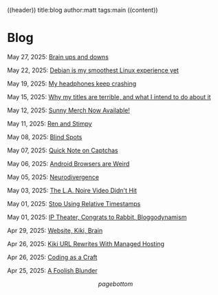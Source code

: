 ((header))
title:blog
author:matt
tags:main
((content))
# Blog

May 27, 2025: [Brain ups and downs](/blog/brain-ups-downs)

May 22, 2025: [Debian is my smoothest Linux experience yet](/blog/debian-is-good)

May 19, 2025: [My headphones keep crashing](/blog/crashing-headphones)

May 15, 2025: [Why my titles are terrible, and what I intend to do about it](/blog/my-terrible-titles)

May 12, 2025: [Sunny Merch Now Available!](/blog/merch)

May 11, 2025: [Ren and Stimpy](/blog/ren-and-stimpy)

May 08, 2025: [Blind Spots](/blog/blind-spots)

May 07, 2025: [Quick Note on Captchas](/blog/captcha-note)

May 06, 2025: [Android Browsers are Weird](/blog/android-browsers-are-weird)

May 05, 2025: [Neurodivergence](/blog/neurodivergence)

May 03, 2025: [The L.A. Noire Video Didn't Hit](/blog/la-noire-didnt-hit)

May 01, 2025: [Stop Using Relative Timestamps](/blog/no-relative-timestamps)

May 01, 2025: [IP Theater, Congrats to Rabbit, Bloggodynamism](/blog/bloggodynamism)


Apr 29, 2025: [Website, Kiki, Brain](/blog/website-kiki-brain)

Apr 26, 2025: [Kiki URL Rewrites With Managed Hosting](/blog/kiki-redirects)

Apr 26, 2025: [Coding as a Craft](/blog/coding-craft)

Apr 25, 2025: [A Foolish Blunder](/blog/a-foolish-blunder)

$$pagebottom$$